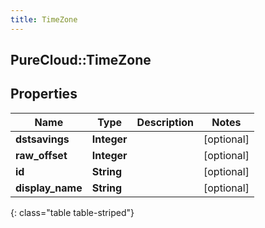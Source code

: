 ```yaml
---
title: TimeZone
---
```

## PureCloud::TimeZone

## Properties

|Name | Type | Description | Notes|
|------------ | ------------- | ------------- | -------------|
| **dstsavings** | **Integer** |  | [optional] |
| **raw_offset** | **Integer** |  | [optional] |
| **id** | **String** |  | [optional] |
| **display_name** | **String** |  | [optional] |
{: class="table table-striped"}


